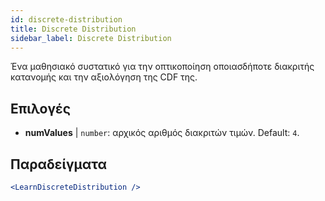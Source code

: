 ```yaml
---
id: discrete-distribution
title: Discrete Distribution
sidebar_label: Discrete Distribution
---
```


Ένα μαθησιακό συστατικό για την οπτικοποίηση οποιασδήποτε διακριτής κατανομής και την αξιολόγηση της CDF της.

## Επιλογές

* __numValues__ | `number`: αρχικός αριθμός διακριτών τιμών. Default: `4`.


## Παραδείγματα

```jsx live
<LearnDiscreteDistribution />
```

